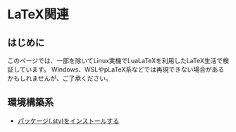 # LaTeX関連

## はじめに

このページでは、一部を除いてLinux実機でLuaLaTeXを利用したLaTeX生活で検証しています。
Windows、WSLやpLaTeX系などでは再現できない場合があるかもしれませんが、ご了承ください。

## 環境構築系

 - [パッケージ(.sty)をインストールする](/styinst/)

<!-- ## 資料作成系 -->

 <!-- - [色付き枠で分類された資料を作る](/tcolorbox/) -->